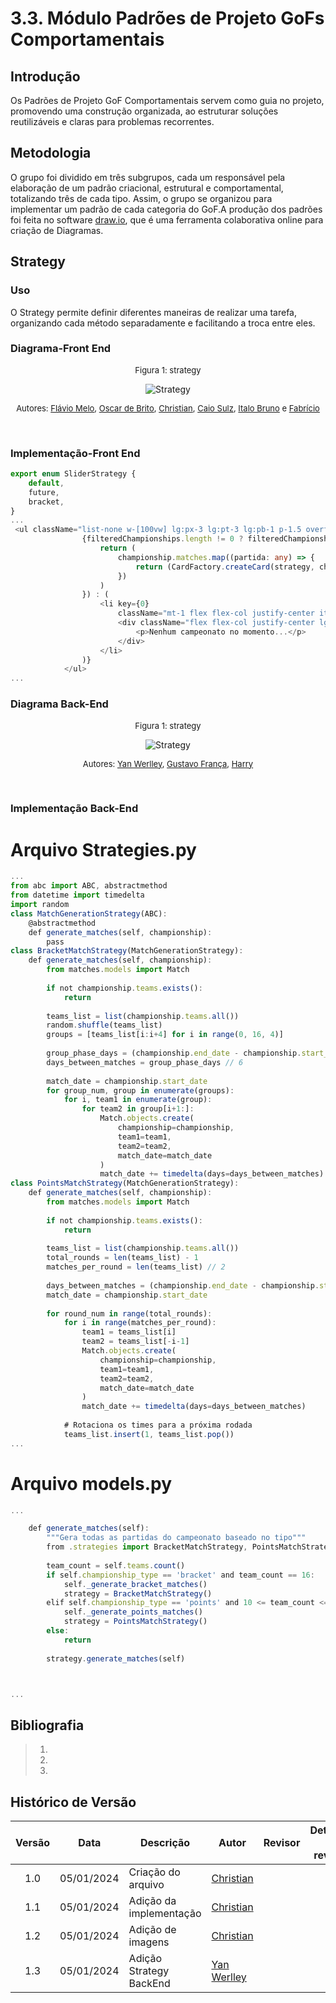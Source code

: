 # 3.3. Módulo Padrões de Projeto GoFs Comportamentais

## Introdução

Os Padrões de Projeto GoF Comportamentais servem como guia no projeto, promovendo uma construção organizada, ao estruturar soluções reutilizáveis e claras para problemas recorrentes.

## Metodologia

O grupo foi dividido em três subgrupos, cada um responsável pela elaboração de um padrão criacional, estrutural e comportamental, totalizando três de cada tipo. Assim, o grupo se organizou para implementar um padrão de cada categoria do GoF.A produção dos padrões foi feita no software [draw.io](https://www.drawio.com/), que é uma ferramenta colaborativa online para criação de Diagramas.

## Strategy

### Uso

O Strategy permite definir diferentes maneiras de realizar uma tarefa, organizando cada método separadamente e facilitando a troca entre eles.

### Diagrama-Front End
<center>

<font size="2"><p style="text-align: center">Figura 1: strategy </p></font>

![Strategy](../Assets/StrategyHorizontal.PNG)


<font size="2"><p style="text-align: center">Autores: [Flávio Melo](https://github.com/flavioovatsug), [Oscar de Brito](https://github.com/OscarDeBrito),  [Christian](https://github.com/crstyhs), [Caio Sulz](https://github.com/CaioSulz), [Italo Bruno](https://github.com/ItaloBrunoM) e [Fabrício](https://github.com/FabricioDeQueiroz) </p></font>

<br>


</center>

### Implementação-Front End
```typescript
export enum SliderStrategy {
    default,
    future,
    bracket,
}
...
 <ul className="list-none w-[100vw] lg:px-3 lg:pt-3 lg:pb-1 p-1.5 overflow-x-auto whitespace-nowrap scroll-smooth scrollbar-thumb-navbar-secondary-btn-hover scrollbar-track-transparent scrollbar-thin snap-x snap-mandatory">
                {filteredChampionships.length != 0 ? filteredChampionships.map((championship: any) => {
                    return (
                        championship.matches.map((partida: any) => {
                            return (CardFactory.createCard(strategy, championship, partida))
                        })
                    )
                }) : (
                    <li key={0}
                        className="mt-1 flex flex-col justify-center items-center w-[95vw] justify-self-center bg-transparent rounded-[10px] border-2 border-primary-btn-base">
                        <div className="flex flex-col justify-center lg:h-[30vh] h-[25vh] text-primary-btn-hover lg:text-3xl text-xl">
                            <p>Nenhum campeonato no momento...</p>
                        </div>
                    </li>
                )}
            </ul>
...
```

### Diagrama Back-End
<center>

<font size="2"><p style="text-align: center">Figura 1: strategy </p></font>

![Strategy](../Assets/StrategyBACKEND.PNG)


<font size="2"><p style="text-align: center">Autores: [Yan Werlley](https://github.com/YanWerlley), [Gustavo França](https://github.com/gustavofbs),  [Harry](https://github.com/harry-cmartin) </p></font>

<br>


</center>


### Implementação Back-End

# Arquivo Strategies.py

```typescript
...
from abc import ABC, abstractmethod
from datetime import timedelta
import random
class MatchGenerationStrategy(ABC):
    @abstractmethod
    def generate_matches(self, championship):
        pass
class BracketMatchStrategy(MatchGenerationStrategy):
    def generate_matches(self, championship):
        from matches.models import Match
        
        if not championship.teams.exists():
            return
        
        teams_list = list(championship.teams.all())
        random.shuffle(teams_list)
        groups = [teams_list[i:i+4] for i in range(0, 16, 4)]
        
        group_phase_days = (championship.end_date - championship.start_date).days // 2
        days_between_matches = group_phase_days // 6
        
        match_date = championship.start_date
        for group_num, group in enumerate(groups):
            for i, team1 in enumerate(group):
                for team2 in group[i+1:]:
                    Match.objects.create(
                        championship=championship,
                        team1=team1,
                        team2=team2,
                        match_date=match_date
                    )
                    match_date += timedelta(days=days_between_matches)
class PointsMatchStrategy(MatchGenerationStrategy):
    def generate_matches(self, championship):
        from matches.models import Match
        
        if not championship.teams.exists():
            return
            
        teams_list = list(championship.teams.all())
        total_rounds = len(teams_list) - 1
        matches_per_round = len(teams_list) // 2
        
        days_between_matches = (championship.end_date - championship.start_date).days // (total_rounds * matches_per_round)
        match_date = championship.start_date
        
        for round_num in range(total_rounds):
            for i in range(matches_per_round):
                team1 = teams_list[i]
                team2 = teams_list[-i-1]
                Match.objects.create(
                    championship=championship,
                    team1=team1,
                    team2=team2,
                    match_date=match_date
                )
                match_date += timedelta(days=days_between_matches)
            
            # Rotaciona os times para a próxima rodada
            teams_list.insert(1, teams_list.pop())
...
```

# Arquivo models.py

```typescript
...

    def generate_matches(self):
        """Gera todas as partidas do campeonato baseado no tipo"""
        from .strategies import BracketMatchStrategy, PointsMatchStrategy
        
        team_count = self.teams.count()
        if self.championship_type == 'bracket' and team_count == 16:
            self._generate_bracket_matches()
            strategy = BracketMatchStrategy()
        elif self.championship_type == 'points' and 10 <= team_count <= 20:
            self._generate_points_matches()
            strategy = PointsMatchStrategy()
        else:
            return
            
        strategy.generate_matches(self)



...
```

## Bibliografia

> 1. 
> 2. 
> 3. 

## Histórico de Versão

|Versão|Data|Descrição|Autor|Revisor| Detalhes da revisão |
|:----:|----|---------|-----|:-------:|-----| 
| 1.0 | 05/01/2024 | Criação do arquivo |  [Christian](https://github.com/crstyhs) |  | |
| 1.1 | 05/01/2024 | Adição da implementação |  [Christian](https://github.com/crstyhs) |  | |
| 1.2 | 05/01/2024 | Adição de imagens |[Christian](https://github.com/crstyhs)  |  | |
| 1.3 | 05/01/2024 | Adição Strategy BackEnd |[Yan Werlley](https://github.com/YanWerlley)  |  | |



